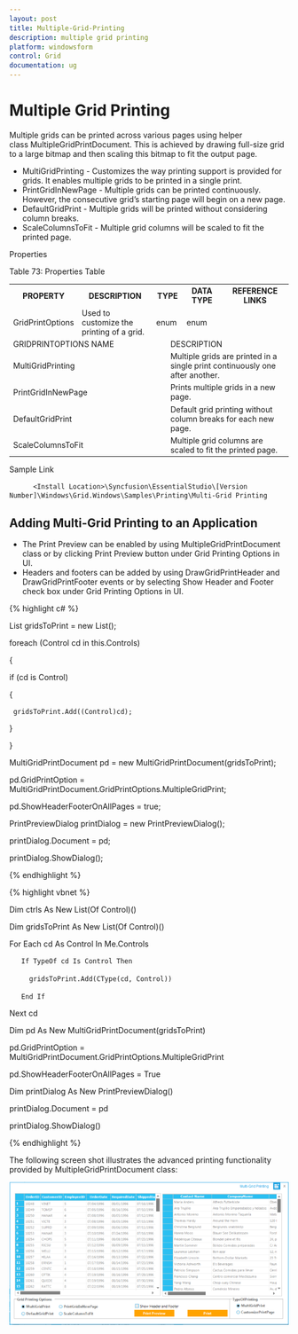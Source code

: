 ```yaml
---
layout: post
title: Multiple-Grid-Printing
description: multiple grid printing
platform: windowsform
control: Grid
documentation: ug
---
```


# Multiple Grid Printing

Multiple grids can be printed across various pages using helper class MultipleGridPrintDocument. This is achieved by drawing full-size grid to a large bitmap and then scaling this bitmap to fit the output page.

* MultiGridPrinting - Customizes the way printing support is provided for grids. It enables multiple grids to be printed in a single print.
* PrintGridInNewPage - Multiple grids can be printed continuously. However, the consecutive grid’s starting page will begin on a new page.
* DefaultGridPrint - Multiple grids will be printed without considering column breaks.
* ScaleColumnsToFit - Multiple grid columns will be scaled to fit the printed page.



Properties

Table 73: Properties Table

<table>
<tr>
<th>
PROPERTY </th><th>
DESCRIPTION </th><th colspan = "2">
TYPE </th><th>
DATA TYPE </th><th>
REFERENCE LINKS </th></tr>
<tr>
<td>
GridPrintOptions</td><td>
Used to customize the printing of a grid.</td><td colspan = "2">
enum </td><td>
enum</td><td>
</td></tr>
<tr>
<td colspan = "3">
GRIDPRINTOPTIONS NAME</td><td colspan = "3">
DESCRIPTION</td></tr>
<tr>
<td colspan = "3">
MultiGridPrinting</td><td colspan = "3">
Multiple grids are printed in a single print continuously one after another. </td></tr>
<tr>
<td colspan = "3">
PrintGridInNewPage</td><td colspan = "3">
Prints multiple grids in a new page.</td></tr>
<tr>
<td colspan = "3">
DefaultGridPrint</td><td colspan = "3">
Default grid printing without column breaks for each new page.</td></tr>
<tr>
<td colspan = "3">
ScaleColumnsToFit </td><td colspan = "3">
Multiple grid columns are scaled to fit the printed page.</td></tr>
</table>


Sample Link

          <Install Location>\Syncfusion\EssentialStudio\[Version Number]\Windows\Grid.Windows\Samples\Printing\Multi-Grid Printing

## Adding Multi-Grid Printing to an Application

* The Print Preview can be enabled by using MultipleGridPrintDocument class or by clicking Print Preview button under Grid Printing Options in UI.
* Headers and footers can be added by using DrawGridPrintHeader and DrawGridPrintFooter events or by selecting Show Header and Footer check box under Grid Printing Options in UI.



{% highlight c# %}



List<Control> gridsToPrint = new List<Control>();

foreach (Control cd in this.Controls)

{

   if (cd is Control)

   {

     gridsToPrint.Add((Control)cd);

   }

}

MultiGridPrintDocument pd = new MultiGridPrintDocument(gridsToPrint);

pd.GridPrintOption = MultiGridPrintDocument.GridPrintOptions.MultipleGridPrint;            

pd.ShowHeaderFooterOnAllPages = true;

PrintPreviewDialog printDialog = new PrintPreviewDialog();

printDialog.Document = pd;

printDialog.ShowDialog();

{% endhighlight %}

{% highlight vbnet %}



Dim ctrls As New List(Of Control)()

Dim gridsToPrint As New List(Of Control)()

   For Each cd As Control In Me.Controls

       If TypeOf cd Is Control Then

         gridsToPrint.Add(CType(cd, Control))

       End If

   Next cd

Dim pd As New MultiGridPrintDocument(gridsToPrint)

pd.GridPrintOption = MultiGridPrintDocument.GridPrintOptions.MultipleGridPrint

pd.ShowHeaderFooterOnAllPages = True

Dim printDialog As New PrintPreviewDialog()

printDialog.Document = pd

printDialog.ShowDialog()

{% endhighlight %}



The following screen shot illustrates the advanced printing functionality provided by MultipleGridPrintDocument class:

  ![](Grid-Control_images/Grid-Control_img221.png)

